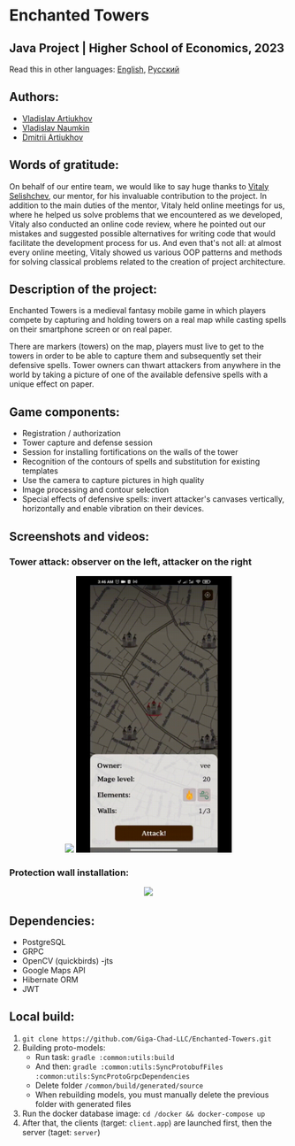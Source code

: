 # Enchanted Towers
## Java Project | Higher School of Economics, 2023

Read this in other languages: [English](./README.md), [Русский](./README.ru.md)

## Authors: 
- [Vladislav Artiukhov](https://github.com/Vladislav0Art)
- [Vladislav Naumkin](https://github.com/dezd4r)
- [Dmitrii Artiukhov](https://github.com/dmitrii-artuhov)

## Words of gratitude:

On behalf of our entire team, we would like to say huge thanks to [Vitaly Selishchev](https://github.com/vvselischev), our mentor, for his invaluable contribution to the project. In addition to the main duties of the mentor, Vitaly held online meetings for us, where he helped us solve problems that we encountered as we developed, Vitaly also conducted an online code review, where he pointed out our mistakes and suggested possible alternatives for writing code that would facilitate the development process for us. And even that's not all: at almost every online meeting, Vitaly showed us various OOP patterns and methods for solving classical problems related to the creation of project architecture.

## Description of the project:

Enchanted Towers is a medieval fantasy mobile game in which players compete by capturing and holding towers on a real map while casting spells on their smartphone screen or on real paper.

There are markers (towers) on the map, players must live to get to the towers in order to be able to capture them and subsequently set their defensive spells. Tower owners can thwart attackers from anywhere in the world by taking a picture of one of the available defensive spells with a unique effect on paper.

## Game components:

- Registration / authorization
- Tower capture and defense session
- Session for installing fortifications on the walls of the tower
- Recognition of the contours of spells and substitution for existing templates
- Use the camera to capture pictures in high quality
- Image processing and contour selection
- Special effects of defensive spells: invert attacker's canvases vertically, horizontally and enable vibration on their devices.


## Screenshots and videos:

### **Tower attack**: observer on the left, attacker on the right

<div style="text-align: center;">
    <img style="max-height: 500px;" src="assets/gifs/spectator-1.gif"  />
    <img style="max-height: 500px;" src="assets/gifs/attacker-1.gif"  />
</div>


### **Protection wall installation**:


<div style="text-align: center;">
    <img style="max-height: 500px;" src="assets/gifs/wall-protection.gif"  />
</div>



## Dependencies:

- PostgreSQL
- GRPC
- OpenCV (quickbirds)
-jts
- Google Maps API
- Hibernate ORM
- JWT



## Local build:

1. `git clone https://github.com/Giga-Chad-LLC/Enchanted-Towers.git`
2. Building proto-models:
     - Run task: `gradle :common:utils:build`
     - And then: `gradle :common:utils:SyncProtobufFiles :common:utils:SyncProtoGrpcDependencies`
     - Delete folder `/common/build/generated/source`
     - When rebuilding models, you must manually delete the previous folder with generated files
3. Run the docker database image: `cd /docker && docker-compose up`
4. After that, the clients (target: `client.app`) are launched first, then the server (taget: `server`)


